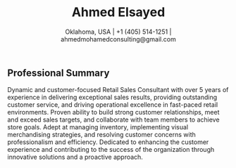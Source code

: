 </head>
<body>
    <header>
        <h1>Ahmed Elsayed</h1>
        <p>Oklahoma, USA | +1 (405) 514-1251 | ahmedmohamedconsulting@gmail.com</p>
    </header>
    <section>
        <h2>Professional Summary</h2>
        <p>Dynamic and customer-focused Retail Sales Consultant with over 5 years of experience in delivering exceptional sales results, providing outstanding customer service, and driving operational excellence in fast-paced retail environments. Proven ability to build strong customer relationships, meet and exceed sales targets, and collaborate with team members to achieve store goals. Adept at managing inventory, implementing visual merchandising strategies, and resolving customer concerns with professionalism and efficiency. Dedicated to enhancing the customer experience and contributing to the success of the organization through innovative solutions and a proactive approach.</p>
    </section>
    <!-- Professional Experience
AT&T – Retail Sales Consultant
Apr 2021 – Jul 2022 | Oklahoma, USA
Assisted customers in selecting products and services tailored to their needs, achieving and exceeding sales objectives.
Conducted monthly inventory audits to maintain accuracy and prevent loss.
Resolved customer inquiries and complaints efficiently, enhancing customer satisfaction and loyalty.
Promoted and demonstrated new products and services to increase sales opportunities.
AT&T – Retail Store Assistant Manager
Jul 2022 – Apr 2024 | Oklahoma, USA
Supervised daily store operations, managed a high-performing sales team, and ensured exceptional customer service delivery.
Assisted with merchandising and new product launches to maintain a competitive and appealing store environment.
Monitored sales performance and implemented strategies to meet and exceed objectives consistently.
Paycom – New Client Setup Specialist
May 2024 – Nov 2024 | Oklahoma, USA
Guided new clients through successful payroll setup and system customization to meet specific needs.
Delivered exceptional client support, ensuring smooth adoption of the Paycom solution.
Educated clients on system features, boosting user proficiency and satisfaction.
Hamad Bin Jarwan Advocates and Legal Consultants – Executive Office Manager
Aug 2018 – Dec 2020 | Abu Dhabi, UAE
Oversaw daily office operations, managed staff schedules, and coordinated administrative activities.
Conducted performance evaluations and provided support to enhance team productivity.
Handled sensitive legal documentation and correspondence efficiently.
Abeer Aldahmani Advocates – Bilingual Executive Legal Assistant
Jul 2016 – Aug 2018 | Abu Dhabi, UAE
Managed legal correspondence and documentation in Arabic and English with attention to detail.
Trained support staff on office procedures and legal systems.
Ensured effective communication and coordination within the team.
Education
Bachelor’s Degree in Accounting – Sohag University (2013), Egypt
Certifications
Project Management Professional (PMP) – (2014)
ALX Internship Program – AI Strategies for Business Growth (Apr 2024 – Jul 2024, Remote)
Core Competencies
Sales Expertise and Goal Achievement
Customer Relationship Management
Inventory Management and Loss Prevention
Visual Merchandising and Brand Representation
Problem-Solving and Conflict Resolution
Skills and Abilities
Leadership and Team Development
Data Analysis and Performance Optimization
Exceptional Communication and Interpersonal Skills
Proficiency in Emerging Technologies and Tools
Languages
English – Fluent
Arabic – Fluent
. -->
</body>
</html>
